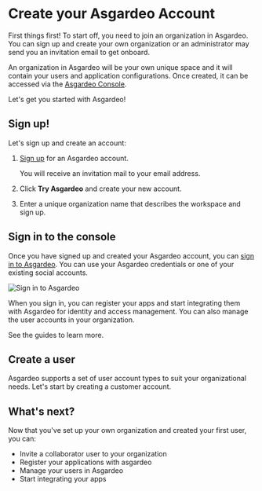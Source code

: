 # Create your Asgardeo Account

First things first! To start off, you need to join an organization in Asgardeo. You can sign up and create your own organization or an administrator may send you an invitation email to get onboard.

An organization in Asgardeo will be your own unique space and it will contain your users and application configurations. Once created, it can be accessed via the [Asgardeo Console](https://console.asgardeo.io/).

Let's get you started with Asgardeo!

## Sign up!

Let's sign up and create an account:

1. [Sign up](https://wso2.com/asgardeo/) for an Asgardeo account. 
    
    You will receive an invitation mail to your email address. 

2. Click **Try Asgardeo** and create your new account.
3. Enter a unique organization name that describes the workspace and sign up.

## Sign in to the console

Once you have signed up and created your Asgardeo account, you can [sign in to Asgardeo](https://console.asgardeo.io/). You can use your Asgardeo credentials or one of your existing social accounts.

<img :src="$withBase('/assets/img/guides/get-started/sign-in-to-asgardeo.png')" alt="Sign in to Asgardeo">

When you sign in, you can register your apps and start integrating them with Asgardeo for identity and access management. You can also manage the user accounts in your organization.

<!--
<img :src="$withBase('/assets/img/guides/get-started/get-started-asgardeo-console.png')" alt="Sign in to Asgardeo">
-->

See the <a :href="$withBase('/guides/')">guides</a> to learn more.

## Create a user

Asgardeo supports a set of user account types to suit your organizational needs. Let's start by creating a customer account.

<CommonGuide guide='guides/fragments/onboard-user-with-password.md'/>

## What's next?

Now that you've set up your own organization and created your first user, you can:

- <a :href="$withBase('/guides/users/manage-collaborators/')">Invite a collaborator user to your organization</a>
- <a :href="$withBase('/guides/applications/')">Register your applications with asgardeo</a>
- <a :href="$withBase('/guides/users/')">Manage your users in Asgardeo</a>
- <a :href="$withBase('/get-started/start-integrating-apps/')">Start integrating your apps</a>